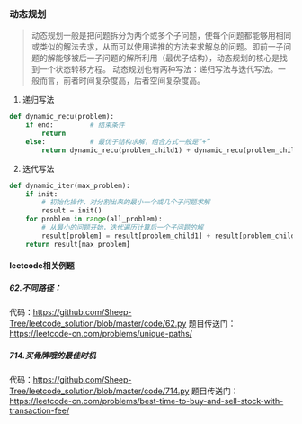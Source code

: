 ### 动态规划
> 动态规划一般是把问题拆分为两个或多个子问题，使每个问题都能够用相同或类似的解法去求，从而可以使用递推的方法来求解总的问题。即前一子问题的解能够被后一子问题的解所利用（最优子结构），动态规划的核心是找到一个状态转移方程。
动态规划也有两种写法：递归写法与迭代写法。一般而言，前者时间复杂度高，后者空间复杂度高。
1. 递归写法
```python
def dynamic_recu(problem):
	if end:			# 结束条件
		return
	else:			# 最优子结构求解，组合方式一般是“+”	
		return dynamic_recu(problem_child1) + dynamic_recu(problem_child2)	
```
2. 迭代写法
```python
def dynamic_iter(max_problem):
	if init:
		# 初始化操作，对分割出来的最小一个或几个子问题求解
		result = init()
	for problem in range(all_problem):
		# 从最小的问题开始，迭代遍历计算后一个子问题的解
		result[problem] = result[problem_child1] + result[problem_child2]
	return result[max_problem]	
```

#### leetcode相关例题
##### 62.不同路径：
代码：https://github.com/Sheep-Tree/leetcode_solution/blob/master/code/62.py
题目传送门：https://leetcode-cn.com/problems/unique-paths/
##### 714.买骨牌哦的最佳时机
代码：https://github.com/Sheep-Tree/leetcode_solution/blob/master/code/714.py
题目传送门：https://leetcode-cn.com/problems/best-time-to-buy-and-sell-stock-with-transaction-fee/